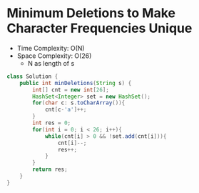 # Minimum Deletions to Make Character Frequencies Unique

- Time Complexity: O(N)
- Space Complexity: O(26)
  - N as length of s

```java
class Solution {
    public int minDeletions(String s) {
        int[] cnt = new int[26];
        HashSet<Integer> set = new HashSet();
        for(char c: s.toCharArray()){
            cnt[c-'a']++;
        }
        int res = 0;
        for(int i = 0; i < 26; i++){
            while(cnt[i] > 0 && !set.add(cnt[i])){
                cnt[i]--;
                res++;
            }
        }
        return res;
    }
}
```
